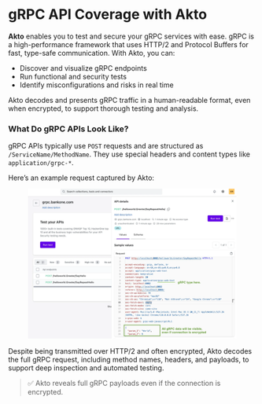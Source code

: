 # gRPC API Coverage with Akto

**Akto** enables you to test and secure your gRPC services with ease. gRPC is a high-performance framework that uses HTTP/2 and Protocol Buffers for fast, type-safe communication. With Akto, you can:

* Discover and visualize gRPC endpoints
* Run functional and security tests
* Identify misconfigurations and risks in real time

Akto decodes and presents gRPC traffic in a human-readable format, even when encrypted, to support thorough testing and analysis.

### What Do gRPC APIs Look Like?

gRPC APIs typically use `POST` requests and are structured as `/ServiceName/MethodName`. They use special headers and content types like `application/grpc-*`.

Here’s an example request captured by Akto:

<figure><img src="../../.gitbook/assets/image (2) (1) (1) (1).png" alt=""><figcaption></figcaption></figure>

Despite being transmitted over HTTP/2 and often encrypted, Akto decodes the full gRPC request, including method names, headers, and payloads, to support deep inspection and automated testing.

> ✅ Akto reveals full gRPC payloads even if the connection is encrypted.
